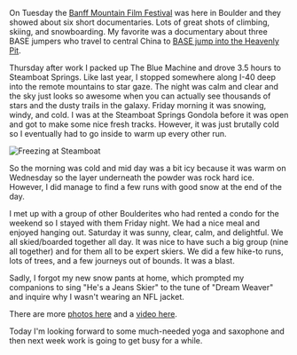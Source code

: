 On Tuesday the [Banff Mountain Film Festival](http://www.banffcentre.ca/mountainculture/tour/) was here in Boulder and they showed about six short documentaries. Lots of great shots of climbing, skiing, and snowboarding. My favorite was a documentary about three BASE jumpers who travel to central China to [BASE jump into the Heavenly Pit](http://broadbandsports.com/node/21701).

Thursday after work I packed up The Blue Machine and drove 3.5 hours to Steamboat Springs. Like last year, I stopped somewhere along I-40 deep into the remote mountains to star gaze. The night was calm and clear and the sky just looks so awesome when you can actually see thousands of stars and the dusty trails in the galaxy. Friday morning it was snowing, windy, and cold. I was at the Steamboat Springs Gondola before it was open and got to make some nice fresh tracks. However, it was just brutally cold so I eventually had to go inside to warm up every other run.

![Freezing at Steamboat](/photos/winter_2008/072_steamboat_freezing.jpg)

So the morning was cold and mid day was a bit icy because it was warm on Wednesday so the layer underneath the powder was rock hard ice. However, I did manage to find a few runs with good snow at the end of the day.

I met up with a group of other Boulderites who had rented a condo for the weekend so I stayed with them Friday night. We had a nice meal and enjoyed hanging out. Saturday it was sunny, clear, calm, and delightful. We all skied/boarded together all day. It was nice to have such a big group (nine all together) and for them all to be expert skiers. We did a few hike-to runs, lots of trees, and a few journeys out of bounds. It was a blast.

Sadly, I forgot my new snow pants at home, which prompted my companions to sing "He's a Jeans Skier" to the tune of "Dream Weaver" and inquire why I wasn't wearing an NFL jacket.

There are more [photos here](http://www.peterlyons.com/app//photos?gallery=winter_2008) and a [video here](http://www.youtube.com/watch?v=K3TfZ0yfcD0).

Today I'm looking forward to some much-needed yoga and saxophone and then next week work is going to get busy for a while.